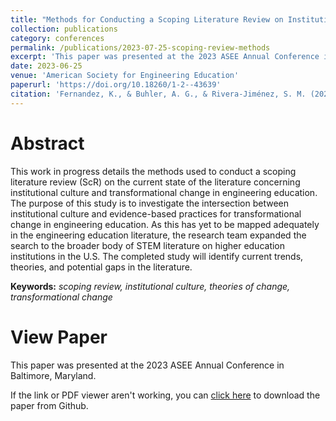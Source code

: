 ```yaml
---
title: "Methods for Conducting a Scoping Literature Review on Institutional Culture and Transformational Change in Engineering Education"
collection: publications
category: conferences
permalink: /publications/2023-07-25-scoping-review-methods
excerpt: 'This paper was presented at the 2023 ASEE Annual Conference in Baltimore, Maryland.'
date: 2023-06-25
venue: 'American Society for Engineering Education'
paperurl: 'https://doi.org/10.18260/1-2--43639'
citation: 'Fernandez, K., & Buhler, A. G., & Rivera-Jiménez, S. M. (2023, June), <i>Methods for Conducting a Scoping Literature Review on Institutional Culture and Transformational Change in Engineering Education</i>. Paper presented at the 2023 ASEE Annual Conference & Exposition, Baltimore, Maryland. DOI: 10.18260/1-2--43639'
---
```


Abstract
======
This work in progress details the methods used to conduct a scoping literature review (ScR) on the current state of the literature concerning institutional culture and transformational change in engineering education. The purpose of this study is to investigate the intersection between institutional culture and evidence-based practices for transformational change in engineering education. As this has yet to be mapped adequately in the engineering education literature, the research team expanded the search to the broader body of STEM literature on higher education institutions in the U.S. The completed study will identify current trends, theories, and potential gaps in the literature.

**Keywords:** *scoping review, institutional culture, theories of change, transformational change*

View Paper
======
This paper was presented at the 2023 ASEE Annual Conference in Baltimore, Maryland.

If the link or PDF viewer aren't working, you can [click here](https://github.com/KassSTEM/KassSTEM.github.io/blob/a76d6a0232d57a664e8173c921728e4a1e43d289/files/methods_for_conducting_a_scoping_literature_review_on_institutional_culture_and_transformational_change_in_engineering_education.pdf) to download the paper from Github.

<object data="/files/methods_for_conducting_a_scoping_literature_review_on_institutional_culture_and_transformational_change_in_engineering_education.pdf" width="1000" height="1000" type='application/pdf'></object>
